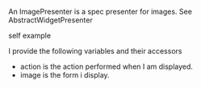 An ImagePresenter is a spec presenter for images.
See AbstractWidgetPresenter

self example

I provide the following variables and their accessors
- action is the action performed when I am displayed.
- image is the form i display.